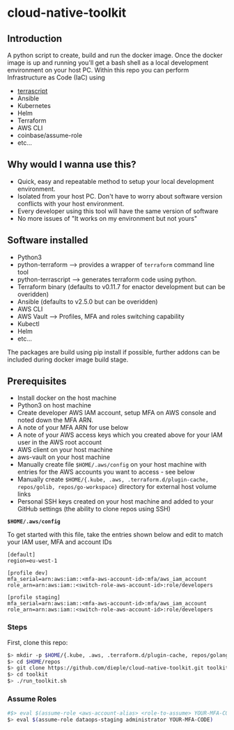 # cloud-native-toolkit

## Introduction

A python script to create, build and run the docker image. Once the docker image is up and running you'll get a bash shell as a local development environment on your host PC.
Within this repo you can perform Infrastructure as Code (IaC) using 
* [terrascript](https://github.com/mjuenema/python-terrascript)
* Ansible
* Kubernetes
* Helm
* Terraform
* AWS CLI
* coinbase/assume-role
* etc...

## Why would I wanna use this?

* Quick, easy and repeatable method to setup your local development environment.
* Isolated from your host PC. Don't have to worry about software version conflicts with your host environment. 
* Every developer using this tool will have the same version of software
* No more issues of "It works on my environment but not yours"

## Software installed
* Python3
* python-terraform --> provides a wrapper of `terraform` command line tool
* python-terrascript --> generates terraform code using python.
* Terraform binary (defaults to v0.11.7 for enactor development but can be overidden)
* Ansible  (defaults to v2.5.0 but can be overidden)
* AWS CLI
* AWS Vault --> Profiles, MFA and roles switching capability
* Kubectl
* Helm
* etc...

The packages are build using pip install if possible, further addons can be included during docker image build stage.

## Prerequisites

* Install docker on the host machine
* Python3 on host machine
* Create developer AWS IAM account, setup MFA on AWS console and noted down the MFA ARN.
* A note of your MFA ARN for use below
* A note of your AWS access keys which you created above for your IAM user in the AWS root account
* AWS client on your host machine
* aws-vault on your host machine
* Manually create file `$HOME/.aws/config` on your host machine with entries for the 
AWS accounts you want to access - see below
* Manually create `$HOME/{.kube, .aws, .terraform.d/plugin-cache, repos/golib, repos/go-workspace}` directory for external host volume links
* Personal SSH keys created on your host machine and added to your GitHub settings (the ability to clone repos using SSH)  

__`$HOME/.aws/config`__ 

To get started with this file, take the entries shown below 
and edit to match your IAM user, MFA and account IDs  

```
[default]
region=eu-west-1

[profile dev]
mfa_serial=arn:aws:iam::<mfa-aws-account-id>:mfa/aws_iam_account
role_arn=arn:aws:iam::<switch-role-aws-account-id>:role/developers

[profile staging]
mfa_serial=arn:aws:iam::<mfa-aws-account-id>:mfa/aws_iam_account
role_arn=arn:aws:iam::<switch-role-aws-account-id>:role/developers
```


### Steps

First, clone this repo:

```bash
$> mkdir -p $HOME/{.kube, .aws, .terraform.d/plugin-cache, repos/golang/golib/src/, repos/golang/golib/bin, repos/golang/golib/pkg, repos/golang/go/src, repos/golang/go/bin, repos/golang/go/pkg}
$> cd $HOME/repos
$> git clone https://github.com/dieple/cloud-native-toolkit.git toolkit
$> cd toolkit
$> ./run_toolkit.sh
```


### Assume Roles

```bash
#$> eval $(assume-role <aws-account-alias> <role-to-assume> YOUR-MFA-CODE)
$> eval $(assume-role dataops-staging administrator YOUR-MFA-CODE)
```

